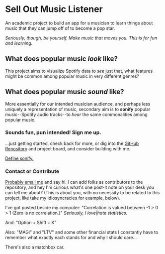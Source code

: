 # Sell Out Music Listener
An academic project to build an app for a musician to learn things about music that they can jump off of to become a pop star. 

_Seriously, though, be yourself. Make music that moves you. This is for fun and learning._

## What does popular music _look_ like?

This project aims to visualize Spotify data to _see_ just that, what features might be common among popular music in very different genres?

## What does popular music _sound_ like?

More essentially for our intended musician audience, and perhaps less uniquely a representation of music, secondary aim is to **sonify** popular music--Spotify audio tracks--to _hear_ the same commonalities among popular music.


### Sounds fun, pun intended! Sign me up.

...just getting started, check back for more, or dig into the [GitHub Repository](https://github.com/khurchla/spotify-selling-out) and project board, and consider building with me.

[Define sonify.](https://www.google.com/search?q=define+sonify)

### Contact or Contribute

[Probably email me](mailto:kmhurchla@gmail.com) and say hi. I can add folks as contributors to the repository, and hey I'm curious what's one post-it note on your desk you can tell me about? (This is about you, with no necessity to be related to this project, like take my idiosyncracies for example, below).

I've got posted beside my computer:
"Correlation is valued between -1 > 0 > 1 (Zero is no correlation.)" _Seriously, I love|hate statistics._

And: "Option + Shift + K"

Also: "MAGI" and "LTV" and some other financial stats I constantly have to remember what exactly each stands for and why I should care...

There's also a matchbox car.
